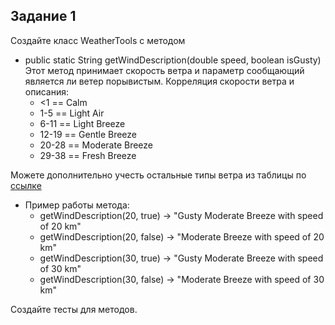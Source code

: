 ## Задание 1

Создайте класс WeatherTools c методом
   - public static String getWindDescription(double speed, boolean isGusty)
    Этот метод принимает скорость ветра и параметр сообщающий является ли ветер порывистым.
    Корреляция скорости ветра и описания: 
     - <1    == Calm
     - 1-5   == Light Air
     - 6-11  == Light Breeze
     - 12-19 == Gentle Breeze
     - 20-28 == Moderate Breeze  
     - 29-38 == Fresh Breeze
  
Можете дополнительно учесть остальные типы ветра из таблицы по  [ссылке](https://www.rmets.org/metmatters/beaufort-wind-scale)
 
   - Пример работы метода:
     - getWindDescription(20, true)  -> "Gusty Moderate Breeze with speed of 20 km"
     - getWindDescription(20, false) -> "Moderate Breeze with speed of 20 km"
     - getWindDescription(30, true)  -> "Gusty Moderate Breeze with speed of 30 km"
     - getWindDescription(30, false) -> "Moderate Breeze with speed of 30 km"

Создайте тесты для методов.